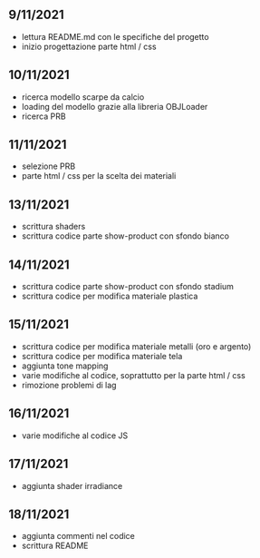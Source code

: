 ## 9/11/2021
- lettura README.md con le specifiche del progetto
- inizio progettazione parte html / css
## 10/11/2021
- ricerca modello scarpe da calcio
- loading del modello grazie alla libreria OBJLoader
- ricerca PRB
## 11/11/2021
- selezione PRB
- parte html / css per la scelta dei materiali
## 13/11/2021
- scrittura shaders
- scrittura codice parte show-product con sfondo bianco
## 14/11/2021
- scrittura codice parte show-product con sfondo stadium 
- scrittura codice per modifica materiale plastica
## 15/11/2021
- scrittura codice per modifica materiale metalli (oro e argento)
- scrittura codice per modifica materiale tela
- aggiunta tone mapping
- varie modifiche al codice, soprattutto per la parte html / css
- rimozione problemi di lag
## 16/11/2021
- varie modifiche al codice JS
## 17/11/2021
- aggiunta shader irradiance
## 18/11/2021
- aggiunta commenti nel codice
- scrittura README

